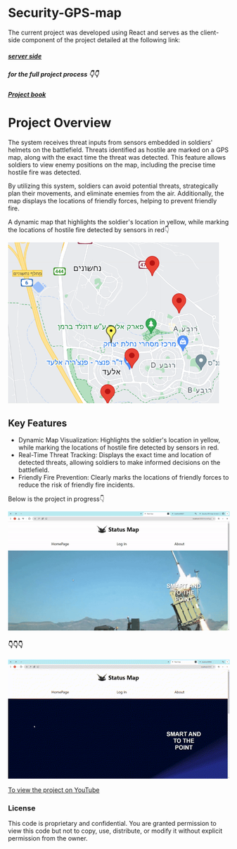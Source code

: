 # Security-GPS-map

The current project was developed using React and serves as the client-side component of the project detailed at the following link: 

##### [server side](https://github.com/odelamir/Arrow-projectiles)

##### for the full project process 👇👇



##### [Project book](https://drive.google.com/file/d/1q0O257fhMMjlEKydk6M4gX1ZXdwJTvoX/view?usp=sharing)

# Project Overview

The system receives threat inputs from sensors embedded in soldiers' helmets on the battlefield. Threats identified as hostile are marked on a GPS map, along with the exact time the threat was detected. This feature allows soldiers to view enemy positions on the map, including the precise time hostile fire was detected.

By utilizing this system, soldiers can avoid potential threats, strategically plan their movements, and eliminate enemies from the air. Additionally, the map displays the locations of friendly forces, helping to prevent friendly fire.




A dynamic map that highlights the soldier's location in yellow, while marking the locations of hostile fire detected by sensors in red👇

 ![simulation](map.png)


## Key Features

* Dynamic Map Visualization: Highlights the soldier's location in yellow, while marking the locations of hostile fire detected by sensors in red.
* Real-Time Threat Tracking: Displays the exact time and location of detected threats, allowing soldiers to make informed decisions on the battlefield.
* Friendly Fire Prevention: Clearly marks the locations of friendly forces to reduce the risk of friendly fire incidents.

Below is the project in progress👇

  ![Watch the simulation video](A.gif)

####  👇👇👇
  
 ![Watch the simulation video](map_video.gif)


 
[To view the project on YouTube](https://youtu.be/b7UTdxI-3uE)



### License
This code is proprietary and confidential. You are granted permission to view this code but not to copy, use, distribute, or modify it without explicit permission from the owner.
